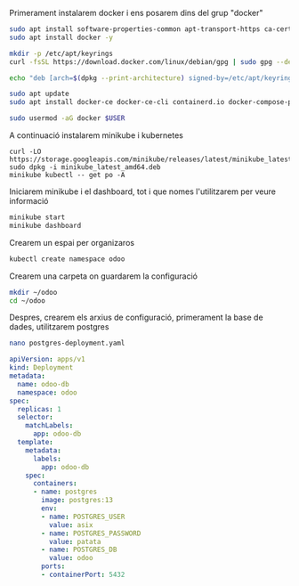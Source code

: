 Primerament instalarem docker i ens posarem dins del grup "docker"
```bash
sudo apt install software-properties-common apt-transport-https ca-certificates curl gnupg lsb-release
sudo apt install docker -y

mkdir -p /etc/apt/keyrings
curl -fsSL https://download.docker.com/linux/debian/gpg | sudo gpg --dearmor -o /etc/apt/keyrings/docker.gpg

echo "deb [arch=$(dpkg --print-architecture) signed-by=/etc/apt/keyrings/docker.gpg] https://download.docker.com/linux/debian $(lsb_release -cs) stable" | sudo tee /etc/apt/sources.list.d/docker.list > /dev/null

sudo apt update
sudo apt install docker-ce docker-ce-cli containerd.io docker-compose-plugin

sudo usermod -aG docker $USER
```

A continuació instalarem minikube i kubernetes
```
curl -LO https://storage.googleapis.com/minikube/releases/latest/minikube_latest_amd64.deb
sudo dpkg -i minikube_latest_amd64.deb
minikube kubectl -- get po -A
```

Iniciarem minikube i el dashboard, tot i que nomes l'utilitzarem per veure informació
```bash
minikube start
minikube dashboard
```

Crearem un espai per organizaros
```bash
kubectl create namespace odoo
```

Crearem una carpeta on guardarem la configuració
```bash
mkdir ~/odoo
cd ~/odoo
```

Despres, crearem els arxius de configuració, primerament la base de dades, utilitzarem postgres
```bash
nano postgres-deployment.yaml
```
```yaml
apiVersion: apps/v1
kind: Deployment
metadata:
  name: odoo-db
  namespace: odoo
spec:
  replicas: 1
  selector:
    matchLabels:
      app: odoo-db
  template:
    metadata:
      labels:
        app: odoo-db
    spec:
      containers:
      - name: postgres
        image: postgres:13
        env:
        - name: POSTGRES_USER
          value: asix
        - name: POSTGRES_PASSWORD
          value: patata
        - name: POSTGRES_DB
          value: odoo
        ports:
        - containerPort: 5432
```
